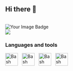 ## Hi there 👋
<br />
<img src="https://tryhackme-badges.s3.amazonaws.com/KernelCrusader.png" alt="Your Image Badge" />
<br />
<img src="https://www.codewars.com/users/Reab9/badges/large" />
<br />

### Languages and tools
<img align="left" alt="Bash" width="40px" style="padding-right:10px;" src="https://www.svgrepo.com/show/353478/bash-icon.svg" />
<img align="left" alt="Bash" width="40px" style="padding-right:10px;" src="https://www.svgrepo.com/show/452091/python.svg" />
<img align="left" alt="Bash" width="40px" style="padding-right:10px;" src="https://www.svgrepo.com/show/330767/kalilinux.svg" />
<img align="left" alt="Bash" width="40px" style="padding-right:10px;" src="https://upload.wikimedia.org/wikipedia/commons/2/2b/Kali-dragon-icon.svg" />
<br />
